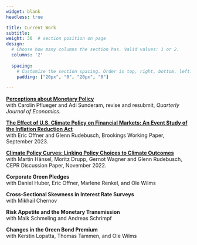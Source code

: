 ```yaml
---
widget: blank
headless: true

title: Current Work
subtitle:
weight: 30  # section position on page
design:
  # Choose how many columns the section has. Valid values: 1 or 2.
  columns: '2'
  
  spacing:
    # Customize the section spacing. Order is top, right, bottom, left.
    padding: ["20px", "0", "20px", "0"]  
  
---
```



**[Perceptions about Monetary Policy](publication/rules)**  
with Carolin Pflueger and Adi Sunderam, revise and resubmit, *Quarterly Journal of Economics*.

**[The Effect of U.S. Climate Policy on Financial Markets: An Event Study of the Inflation Reduction Act](publication/ira)**  
with Eric Offner and Glenn Rudebusch, Brookings Working Paper, September 2023.

**[Climate Policy Curves: Linking Policy Choices to Climate Outcomes](publication/cpc)**  
with Martin Hänsel, Moritz Drupp, Gernot Wagner and Glenn Rudebusch, CEPR
Discussion Paper, November 2022.

**Corporate Green Pledges**  
with Daniel Huber, Eric Offner, Marlene Renkel, and Ole Wilms

**Cross-Sectional Skewness in Interest Rate Surveys**  
with Mikhail Chernov

**Risk Appetite and the Monetary Transmission**  
with Maik Schmeling and Andreas Schrimpf

**Changes in the Green Bond Premium**  
with Kerstin Lopatta, Thomas Tammen, and Ole Wilms

